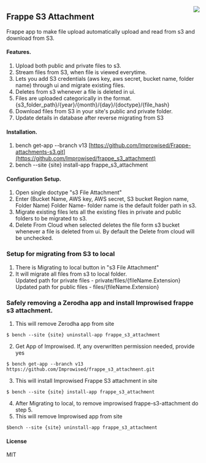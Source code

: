 <a href="https://zerodha.tech"><img src="https://zerodha.tech/static/images/github-badge.svg" align="right" /></a>

## Frappe S3 Attachment

Frappe app to make file upload automatically upload and read from s3 and download from S3.

#### Features.

1. Upload both public and private files to s3.
2. Stream files from S3, when file is viewed everytime.
3. Lets you add S3 credentials
    (aws key, aws secret, bucket name, folder name) through ui and migrate existing
    files.
4. Deletes from s3 whenever a file is deleted in ui.
5. Files are uploaded categorically in the format.
    {s3_folder_path}/{year}/{month}/{day}/{doctype}/{file_hash}
6. Download files from S3 in your site's public and private folder.
7. Update details in database after reverse migrating from S3

#### Installation.

1. bench get-app --branch v13 [https://github.com/Improwised/Frappe-attachments-s3.git](https://github.com/Improwised/frappe_s3_attachment)
2. bench --site {site} install-app frappe_s3_attachment

#### Configuration Setup.

1. Open single doctype "s3 File Attachment"
2. Enter (Bucket Name, AWS key, AWS secret, S3 bucket Region name, Folder Name)
    Folder Name- folder name is the default folder path in s3.
3. Migrate existing files lets all the existing files in private and public folders
    to be migrated to s3.
4. Delete From Cloud when selected deletes the file form s3 bucket whenever a file
    is deleted from ui. By default the Delete from cloud will be unchecked.
    
### Setup for migrating from S3 to local

1. There is Migrating to local button in "s3 File Attachment"
2. It will migrate all files from s3 to local folder.<br/>
   Updated path for private files - private/files/{fileName.Extension}<br/>
   Updated path for public files - files/{fileName.Extension}

### Safely removing a Zerodha app and install Improwised frappe s3 attachment.

1. This will remove Zerodha app from site
```
$ bench --site {site} uninstall-app frappe_s3_attachment 
```
2. Get App of Improwised. If, any overwritten permission needed, provide yes
```
$ bench get-app --branch v13 https://github.com/Improwised/frappe_s3_attachment.git 
```
3. This will install Improwised Frappe S3 attachment in site
```
$ bench --site {site} install-app frappe_s3_attachment 
```
4. After Migrating to local, to remove improwised frappe-s3-attachment do step 5.
5. This will remove Improwised app from site
```
$bench --site {site} uninstall-app frappe_s3_attachment 
```

#### License

MIT
